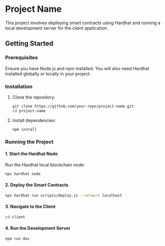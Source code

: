 # Project Name

This project involves deploying smart contracts using Hardhat and running a local development server for the client application.

## Getting Started

### Prerequisites

Ensure you have Node.js and npm installed. You will also need Hardhat installed globally or locally in your project.

### Installation

1. Clone the repository:
    ```bash
    git clone https://github.com/your-repo/project-name.git
    cd project-name
    ```

2. Install dependencies:
    ```bash
    npm install
    ```

### Running the Project

#### 1. Start the Hardhat Node

Run the Hardhat local blockchain node:

```bash
npx hardhat node
```
#### 2. Deploy the Smart Contracts

```bash
npx hardhat run scripts/deploy.js --network localhost
```
#### 3. Navigate to the Client

```bash
cd client
```
#### 4. Run the Development Server

```bash
npm run dev
```
